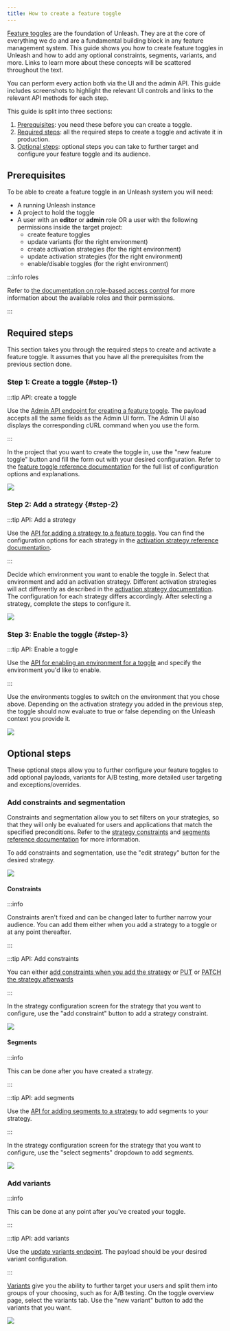 ```yaml
---
title: How to create a feature toggle
---
```


[Feature toggles](../reference/feature-toggles.mdx) are the foundation of Unleash. They are at the core of everything we do and are a fundamental building block in any feature management system. This guide shows you how to create feature toggles in Unleash and how to add any optional constraints, segments, variants, and more. Links to learn more about these concepts will be scattered throughout the text.

You can perform every action both via the UI and the admin API. This guide includes screenshots to highlight the relevant UI controls and links to the relevant API methods for each step.

This guide is split into three sections:

1. [Prerequisites](#prerequisites): you need these before you can create a toggle.
2. [Required steps](#required-steps): all the required steps to create a toggle and activate it in production.
3. [Optional steps](#optional-steps): optional steps you can take to further target and configure your feature toggle and its audience.

## Prerequisites

To be able to create a feature toggle in an Unleash system you will need:

- A running Unleash instance
- A project to hold the toggle
- A user with an **editor** or **admin** role OR a user with the following permissions inside the target project:
  - create feature toggles
  - update variants (for the right environment)
  - create activation strategies (for the right environment)
  - update activation strategies (for the right environment)
  - enable/disable toggles (for the right environment)

:::info roles

Refer to [the documentation on role-based access control](../reference/rbac.md) for more information about the available roles and their permissions.

:::

## Required steps

This section takes you through the required steps to create and activate a feature toggle. It assumes that you have all the prerequisites from the previous section done.

### Step 1: Create a toggle {#step-1}

:::tip API: create a toggle

Use the [Admin API endpoint for creating a feature toggle](/reference/api/legacy/unleash/admin/features-v2.md#create-toggle). The payload accepts all the same fields as the Admin UI form. The Admin UI also displays the corresponding cURL command when you use the form.

:::

In the project that you want to create the toggle in, use the "new feature toggle" button and fill the form out with your desired configuration. Refer to the [feature toggle reference documentation](../reference/feature-toggles.mdx) for the full list of configuration options and explanations.

![](/img/create-toggle-new-toggle.png)

### Step 2: Add a strategy {#step-2}

:::tip API: Add a strategy

Use the [API for adding a strategy to a feature toggle](/reference/api/legacy/unleash/admin/features-v2.md#add-strategy). You can find the configuration options for each strategy in the [activation strategy reference documentation](../reference/activation-strategies.md).

:::

Decide which environment you want to enable the toggle in. Select that environment and add an activation strategy. Different activation strategies will act differently as described in the [activation strategy documentation](../reference/activation-strategies.md). The configuration for each strategy differs accordingly. After selecting a strategy, complete the steps to configure it.

![](/img/create-toggle-add-strategy.png)

### Step 3: Enable the toggle {#step-3}

:::tip API: Enable a toggle

Use the [API for enabling an environment for a toggle](/reference/api/legacy/unleash/admin/features-v2.md#enable-env) and specify the environment you'd like to enable.

:::

Use the environments toggles to switch on the environment that you chose above. Depending on the activation strategy you added in the previous step, the toggle should now evaluate to true or false depending on the Unleash context you provide it.

![](/img/create-toggle-enable-env.png)

## Optional steps

These optional steps allow you to further configure your feature toggles to add optional payloads, variants for A/B testing, more detailed user targeting and exceptions/overrides.

### Add constraints and segmentation

Constraints and segmentation allow you to set filters on your strategies, so that they will only be evaluated for users and applications that match the specified preconditions. Refer to the [strategy constraints](../reference/strategy-constraints.md 'strategy constraints reference documentation') and [segments reference documentation](../reference/segments.mdx) for more information.

To add constraints and segmentation, use the "edit strategy" button for the desired strategy.

![](/img/create-toggle-edit-strategy.png)

#### Constraints

:::info

Constraints aren't fixed and can be changed later to further narrow your audience. You can add them either when you add a strategy to a toggle or at any point thereafter.

:::

:::tip API: Add constraints

You can either [add constraints when you add the strategy](/reference/api/legacy/unleash/admin/features-v2.md#add-strategy) or [PUT](/reference/api/legacy/unleash/admin/features-v2.md#update-strategy 'PUT an activation strategy') or [PATCH the strategy afterwards](/reference/api/legacy/unleash/admin/features-v2.md#put-strategy)

:::

In the strategy configuration screen for the strategy that you want to configure, use the "add constraint" button to add a strategy constraint.

![](/img/create-toggle-add-constraint.png)

#### Segments

:::info

This can be done after you have created a strategy.

:::

:::tip API: add segments

Use the [API for adding segments to a strategy](/reference/api/legacy/unleash/admin/segments.mdx#replace-activation-strategy-segments) to add segments to your strategy.

:::

In the strategy configuration screen for the strategy that you want to configure, use the "select segments" dropdown to add segments.

![](/img/create-toggle-add-segment.png)

### Add variants

:::info

This can be done at any point after you've created your toggle.

:::

:::tip API: add variants

Use the [update variants endpoint](/reference/api/legacy/unleash/admin/features-v2.md#update-variants). The payload should be your desired variant configuration.

:::

[Variants](../reference/feature-toggle-variants.md) give you the ability to further target your users and split them into groups of your choosing, such as for A/B testing. On the toggle overview page, select the variants tab. Use the "new variant" button to add the variants that you want.

![](/img/create-toggle-add-variants.png)
